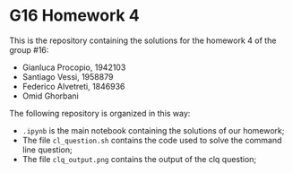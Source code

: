 # G16 Homework 4
This is the repository containing the solutions for the homework 4 of the group #16:
- Gianluca Procopio, 1942103
- Santiago Vessi, 1958879
- Federico Alvetreti, 1846936
- Omid Ghorbani

The following repository is organized in this way:
- `.ipynb` is the main notebook containing the solutions of our homework;
- The file `cl_question.sh` contains the code used to solve the command line question;
- The file `clq_output.png` contains the output of the clq question;

